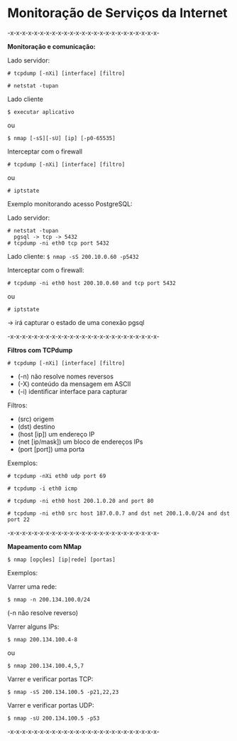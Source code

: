 # Monitoração de Serviços da Internet

-x-x-x-x-x-x-x-x-x-x-x-x-x-x-x-x-x-x-x-x-x-x-x-x-x-

**Monitoração e comunicação:**

Lado servidor:

`# tcpdump [-nXi] [interface] [filtro]`

`# netstat -tupan`

Lado cliente

`$ executar aplicativo`

ou

`$ nmap [-sS][-sU] [ip] [-p0-65535]`

Interceptar com o firewall

`# tcpdump [-nXi] [interface] [filtro]`

ou

`# iptstate`

Exemplo monitorando acesso PostgreSQL:

Lado servidor:

```
# netstat -tupan
  pgsql -> tcp -> 5432
# tcpdump -ni eth0 tcp port 5432
```

Lado cliente:
`$ nmap -sS 200.10.0.60 -p5432`

Interceptar com o firewall:

`# tcpdump -ni eth0 host 200.10.0.60 and tcp port 5432`

ou

`# iptstate`

-> irá capturar o estado de uma conexão pgsql

-x-x-x-x-x-x-x-x-x-x-x-x-x-x-x-x-x-x-x-x-x-x-x-x-x-

**Filtros com TCPdump**

`# tcpdump [-nXi] [interface] [filtro]`
- (-n) não resolve nomes reversos
- (-X) conteúdo da mensagem em ASCII
- (-i) identificar interface para capturar

Filtros:
- (src) origem
- (dst) destino
- (host [ip]) um endereço IP
- (net [ip/mask]) um bloco de endereços IPs
- (port [port]) uma porta

Exemplos:

`# tcpdump -nXi eth0 udp port 69`

`# tcpdump -i eth0 icmp`

`# tcpdump -ni eth0 host 200.1.0.20 and port 80`

`# tcpdump -ni eth0 src host 187.0.0.7 and dst net 200.1.0.0/24 and dst port 22`

-x-x-x-x-x-x-x-x-x-x-x-x-x-x-x-x-x-x-x-x-x-x-x-x-x-

**Mapeamento com NMap**

`$ nmap [opções] [ip|rede] [portas]`

Exemplos:

Varrer uma rede:

`$ nmap -n 200.134.100.0/24`

(-n não resolve reverso)

Varrer alguns IPs:

`$ nmap 200.134.100.4-8`

ou

`$ nmap 200.134.100.4,5,7`

Varrer e verificar portas TCP:

`$ nmap -sS 200.134.100.5 -p21,22,23`

Varrer e verificar portas UDP:

`$ nmap -sU 200.134.100.5 -p53`

-x-x-x-x-x-x-x-x-x-x-x-x-x-x-x-x-x-x-x-x-x-x-x-x-x-

